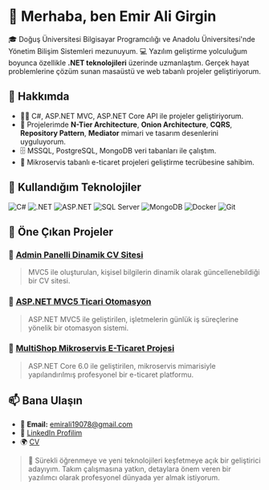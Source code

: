 # 👋 Merhaba, ben Emir Ali Girgin

🎓 Doğuş Üniversitesi Bilgisayar Programcılığı ve Anadolu Üniversitesi'nde Yönetim Bilişim Sistemleri mezunuyum. 
💻 Yazılım geliştirme yolculuğum boyunca özellikle **.NET teknolojileri** üzerinde uzmanlaştım. Gerçek hayat problemlerine çözüm sunan masaüstü ve web tabanlı projeler geliştiriyorum.

## 💼 Hakkımda

- 👨‍💻 C#, ASP.NET MVC, ASP.NET Core API ile projeler geliştiriyorum.  
- 🧱 Projelerimde **N-Tier Architecture**, **Onion Architecture**, **CQRS**, **Repository Pattern**, **Mediator** mimari ve tasarım desenlerini uyguluyorum.  
- 🗄️ MSSQL, PostgreSQL, MongoDB veri tabanları ile çalıştım.  
- 🚀 Mikroservis tabanlı e-ticaret projeleri geliştirme tecrübesine sahibim.

## 🔧 Kullandığım Teknolojiler

![C#](https://img.shields.io/badge/-C%23-239120?style=flat-square&logo=c-sharp&logoColor=white)
![.NET](https://img.shields.io/badge/-.NET-512BD4?style=flat-square&logo=dotnet&logoColor=white)
![ASP.NET](https://img.shields.io/badge/-ASP.NET-5C2D91?style=flat-square&logo=dotnet)
![SQL Server](https://img.shields.io/badge/-SQL%20Server-CC2927?style=flat-square&logo=microsoft-sql-server&logoColor=white)
![MongoDB](https://img.shields.io/badge/-MongoDB-47A248?style=flat-square&logo=mongodb&logoColor=white)
![Docker](https://img.shields.io/badge/-Docker-2496ED?style=flat-square&logo=docker&logoColor=white)
![Git](https://img.shields.io/badge/-Git-F05032?style=flat-square&logo=git&logoColor=white)

## 📂 Öne Çıkan Projeler

### 🔹 [Admin Panelli Dinamik CV Sitesi](https://github.com/eag29/ASP.NET_MVC5_AdminPanelliDinamikCvSitesi)  
> MVC5 ile oluşturulan, kişisel bilgilerin dinamik olarak güncellenebildiği bir CV sitesi.

### 🔹 [ASP.NET MVC5 Ticari Otomasyon](https://github.com/eag29/ASP.NET_MVC5_Ticari_Otomasyon)  
> ASP.NET MVC5 ile geliştirilen, işletmelerin günlük iş süreçlerine yönelik bir otomasyon sistemi.

### 🔹 [MultiShop Mikroservis E-Ticaret Projesi](https://github.com/eag29/MultiShop-E-Ticaret-Mikroservis-Projesi)  
> ASP.NET Core 6.0 ile geliştirilen, mikroservis mimarisiyle yapılandırılmış profesyonel bir e-ticaret platformu.

## 📫 Bana Ulaşın

- 📧 **Email:** emirali19078@gmail.com  
- 🔗 [LinkedIn Profilim](https://www.linkedin.com/in/emir-ali-girgin-a190b1201/) 
- 🌍 [CV](https://drive.google.com/file/d/1kEv-p1JRPlWQIHmkkLaaGbrV_l8V17l_/view?usp=drive_link) 



> 🚀 Sürekli öğrenmeye ve yeni teknolojileri keşfetmeye açık bir geliştirici adayıyım. Takım çalışmasına yatkın, detaylara önem veren bir yazılımcı olarak profesyonel dünyada yer almak istiyorum.

